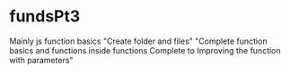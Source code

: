 # fundsPt3
Mainly js function basics
"Create folder and files"
"Complete function basics and functions inside functions Complete to Improving the function with parameters"